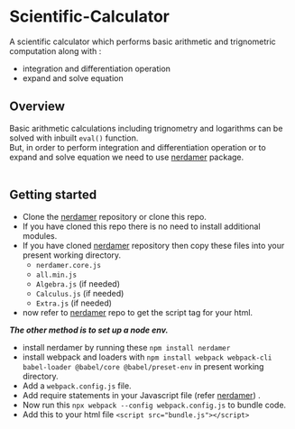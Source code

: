 # Scientific-Calculator
A scientific calculator which performs basic arithmetic and trignometric computation along with :
* integration and differentiation operation
* expand and solve equation 
## Overview
Basic arithmetic calculations including trignometry and logarithms can be solved with inbuilt `eval()` function.<br>But, in order to perform integration and differentiation operation or to expand and solve equation we need to use [nerdamer](https://github.com/jiggzson/nerdamer) package.<br><br>
## Getting started
* Clone the [nerdamer](https://github.com/jiggzson/nerdamer) repository or clone this repo.<br>
* If you have cloned this repo there is no need to install additional modules.<br>
* If you have cloned [nerdamer](https://github.com/jiggzson/nerdamer) repository then copy these files into your present working directory.<br>
  - `nerdamer.core.js`<br>
  - `all.min.js`
  - `Algebra.js`  (if needed)
  - `Calculus.js` (if needed)
  - `Extra.js`    (if needed)
* now refer to [nerdamer](https://github.com/jiggzson/nerdamer) repo to get the script tag for your html.
  
***The other method is to set up a node env.***
* install nerdamer by running these `npm install nerdamer`
* install webpack and loaders with `npm install webpack webpack-cli babel-loader @babel/core @babel/preset-env` in present working directory.
* Add a `webpack.config.js` file.
* Add require statements in your Javascript file (refer [nerdamer](https://github.com/jiggzson/nerdamer)) .
* Now run this `npx webpack --config webpack.config.js` to bundle code.
* Add this to your html file `<script src="bundle.js"></script>`

  


